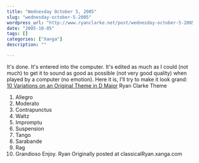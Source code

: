 ```yaml
---
title: "Wednesday October 5, 2005"
slug: "wednesday-october-5-2005"
wordpress_url: "http://www.ryanclarke.net/post/wednesday-october-5-2005/"
date: "2005-10-05"
tags: []
categories: ["Xanga"]
description: ""

---
```


It's done. It's entered into the computer. It's edited as much as I could (not much) to get it to sound as good as possible (not very good quality) when played by a computer (no emotion). Here it is, I'll try to make it look grand:
 [10 Variations on an Original Theme in D Major](http://www.ryanclarke.net/music/Theme-Variations.MID)
 Ryan Clarke
 Theme
 1) Allegro
 2) Moderato
 3) Contrapunctus
 4) Waltz
 5) Impromptu
 6) Suspension
 7) Tango
 8) Sarabande
 9) Rag
 10) Grandioso
 Enjoy.
 Ryan
Originally posted at classicalRyan.xanga.com
